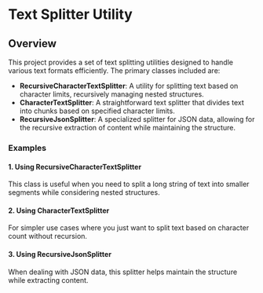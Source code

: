 # Text Splitter Utility

## Overview

This project provides a set of text splitting utilities designed to handle various text formats efficiently. The primary classes included are:

- **RecursiveCharacterTextSplitter**: A utility for splitting text based on character limits, recursively managing nested structures.
- **CharacterTextSplitter**: A straightforward text splitter that divides text into chunks based on specified character limits.
- **RecursiveJsonSplitter**: A specialized splitter for JSON data, allowing for the recursive extraction of content while maintaining the structure.


### Examples

#### 1. Using RecursiveCharacterTextSplitter

This class is useful when you need to split a long string of text into smaller segments while considering nested structures.

#### 2. Using CharacterTextSplitter

For simpler use cases where you just want to split text based on character count without recursion.

#### 3. Using RecursiveJsonSplitter

When dealing with JSON data, this splitter helps maintain the structure while extracting content.



  
